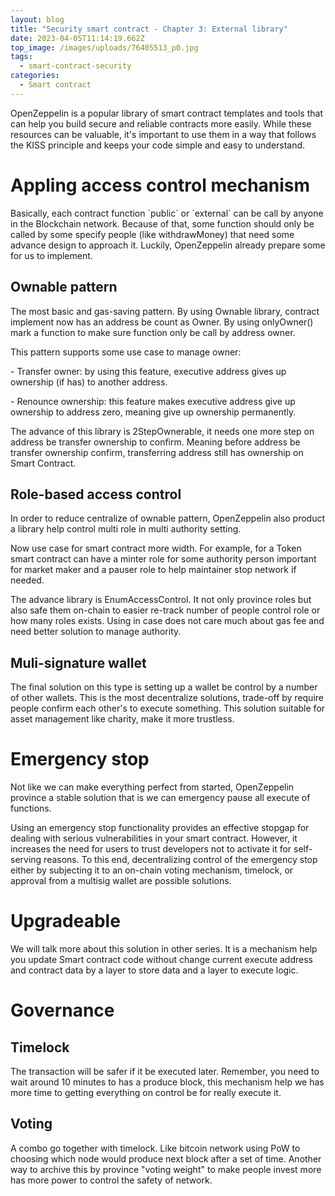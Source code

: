 ```yaml
---
layout: blog
title: "Security smart contract - Chapter 3: External library"
date: 2023-04-05T11:14:19.662Z
top_image: /images/uploads/76405513_p0.jpg
tags:
  - smart-contract-security
categories:
  - Smart contract
---
```

OpenZeppelin is a popular library of smart contract templates and tools that can help you build secure and reliable contracts more easily. While these resources can be valuable, it's important to use them in a way that follows the KISS principle and keeps your code simple and easy to understand.

<!-- more -->

# Appling access control mechanism

Basically, each contract function \`public\` or \`external\` can be call by anyone in the Blockchain network. Because of that, some function should only be called by some specify people (like withdrawMoney) that need some advance design to approach it. Luckily, OpenZeppelin already prepare some for us to implement.

## Ownable pattern

The most basic and gas-saving pattern. By using Ownable library, contract implement now has an address be count as Owner. By using onlyOwner() mark a function to make sure function only be call by address owner.

This pattern supports some use case to manage owner:

\- Transfer owner: by using this feature, executive address gives up ownership (if has) to another address.

\- Renounce ownership: this feature makes executive address give up ownership to address zero, meaning give up ownership permanently.

The advance of this library is 2StepOwnerable, it needs one more step on address be transfer ownership to confirm. Meaning before address be transfer ownership confirm, transferring address still has ownership on Smart Contract.

## Role-based access control

In order to reduce centralize of ownable pattern, OpenZeppelin also product a library help control multi role in multi authority setting.

Now use case for smart contract more width. For example, for a Token smart contract can have a minter role for some authority person important for market maker and a pauser role to help maintainer stop network if needed.

The advance library is EnumAccessControl. It not only province roles but also safe them on-chain to easier re-track number of people control role or how many roles exists. Using in case does not care much about gas fee and need better solution to manage authority.

## Muli-signature wallet

The final solution on this type is setting up a wallet be control by a number of other wallets. This is the most decentralize solutions, trade-off by require people confirm each other's to execute something. This solution suitable for asset management like charity, make it more trustless.

# Emergency stop

Not like we can make everything perfect from started, OpenZeppelin province a stable solution that is we can emergency pause all execute of functions.

Using an emergency stop functionality provides an effective stopgap for dealing with serious vulnerabilities in your smart contract. However, it increases the need for users to trust developers not to activate it for self-serving reasons. To this end, decentralizing control of the emergency stop either by subjecting it to an on-chain voting mechanism, timelock, or approval from a multisig wallet are possible solutions.

# Upgradeable

We will talk more about this solution in other series. It is a mechanism help you update Smart contract code without change current execute address and contract data by a layer to store data and a layer to execute logic.

# Governance

## Timelock

The transaction will be safer if it be executed later. Remember, you need to wait around 10 minutes to has a produce block, this mechanism help we has more time to getting everything on control be for really execute it.

## Voting

A combo go together with timelock. Like bitcoin network using PoW to choosing which node would produce next block after a set of time. Another way to archive this by province "voting weight" to make people invest more has more power to control the safety of network.
